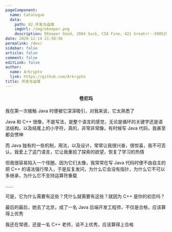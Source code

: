 ```yaml
---
pageComponent: 
  name: Catalogue
  data: 
    path: 02.开发与运维
    imgUrl: /img/ekeeper.png
    description: EKeeper Good, 2084 Suck, CIA Fine, 421 Great<!--50052578-->
date: 2020-12-14 21:50:56
permalink: /dev/
sidebar: false
article: false
comment: false
editLink: false
author: 
  name: Arkrypto
  link: https://github.com/Arkrypto
title: 开发与运维
---
```


<center><h4>卷尼玛</h4></center>

我在第一次接触 Java 时便被它深深吸引，对我来说，它太熟悉了

Java 和 C++ 很像，不是写法，是整个语言的感觉，无论是循环的关键字还是语法结构，以及结尾上的小字符，真的，非常非常像，有时候写 Java 代码，我甚至都会愣神

而 Java 独有的一些机制，用法，以及设计，常常让我很兴奋，很惊喜，我不可否认，我爱上了这门语言，它让我重拾了探索的欲望，恢复了学习的热情

但我很容易陷入一个怪圈，因为它们太像，我常常在写 Java 代码时便不由自主的把 C++ 的语法强行带入，于是反复发问，为什么它会没有指针，为什么它不可以多继承，为什么它不支持运算符重载

……

可是，它为什么需要有这些？凭什么就需要有这些？就因为 C++ 是你的初恋吗？

最后的最后，她去了北京，成了一名 Java 后端开发工程师，不仅是合格，应该算得上优秀

我还在常德，还是一名 C++ 老师，谈不上优秀，应该算得上合格
